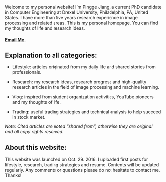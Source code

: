 Welcome to my personal website! I’m Pingge Jiang, a current PhD candidate in Computer Engineering at Drexel University, Philadelphia, PA, United States. I have more than five years research experience in image processing and related areas. This is my personal homepage. You can find my thoughts of life and research ideas. 
#### [Email Me](mailto:pijiang1225@yahoo.com).

## Explanation to all categories:


* Lifestyle: articles originated from my  daily life and shared stories from professionals.

* Research: my research ideas, research progress and high-quality research articles in the field of image processing and machine learning.

* Vlog: inspired from student organization activities, YouTube pioneers and my thoughts of life.

* Trading: useful trading strategies and technical analysis to help succeed in stock market.

*Note: Cited articles are noted “shared from”, otherwise they are original and all copy rights reserved.*

## About this website:

This website was launched on Oct. 29. 2016. I uploaded first posts for lifestyle, research, trading strategies and resume. Contents will be updated regularly. Any comments or questions please do not hesitate to contact me. Thanks!

